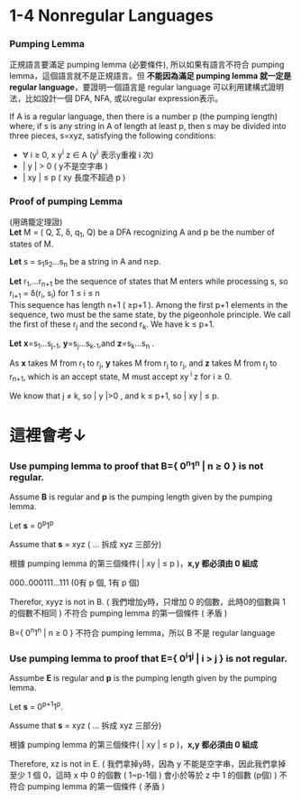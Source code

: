 # 1-4 Nonregular Languages
### Pumping Lemma
正規語言要滿足 pumping lemma (必要條件), 所以如果有語言不符合 pumping lemma，這個語言就不是正規語言。但 __不能因為滿足 pumping lemma 就一定是 regular language__，要證明一個語言是 regular language 可以利用建構式證明法，比如設計一個 DFA, NFA, 或以regular expression表示。

If A is a regular language, then there is a number p (the pumping length) where, if s is any string in A of length at least p, then s may be divided into three pieces, s=xyz, satisfying the following conditions:
* ∀ i ≥ 0, x y<sup>i</sup> z ∈ A (y<sup>i</sup> 表示y重複 i 次)
* | y | > 0 ( y不是空字串 )
* | xy | ≤ p ( xy 長度不超過 p )

### Proof of pumping Lemma
(用鴿籠定理證)<br>
__Let__ M = ( Q, Σ, δ, q<sub>1</sub>, Q) be a DFA recognizing A and p be the number of states of M.

__Let__ s = s<sub>1</sub>s<sub>2</sub>...s<sub>n</sub> be a string in A and n≥p.

__Let__ r<sub>1</sub>,...r<sub>n+1</sub> be the sequence of states that M enters while processing s, so <br>r<sub>i+1</sub> = δ(r<sub>i</sub>, s<sub>i</sub>) for 1 ≤ i ≤ n <br>This sequence has length n+1 ( ≥p+1 ). Among the first p+1 elements in the sequence, two must be the same state, by the pigeonhole principle. We call the first of these r<sub>j</sub> and the second r<sub>k</sub>. We have k ≤ p+1.

__Let__ __x__=s<sub>1</sub>…s<sub>j-1</sub>, __y__=s<sub>j</sub>…s<sub>k-1</sub>,and __z__=s<sub>k</sub>…s<sub>n</sub> .

As __x__ takes M from r<sub>1</sub> to r<sub>j</sub>, __y__ takes M from r<sub>j</sub> to r<sub>j</sub>, and __z__ takes M from r<sub>j</sub> to r<sub>n+1</sub>, which is an accept state, M must accept xy<sup> i </sup>z for i ≥ 0.

We know that j ≠ k, so | y |>0 ,  and k ≤ p+1, so | xy | ≤ p.

# 這裡會考↓
### Use pumping lemma to proof that B={ 0<sup>n</sup>1<sup>n</sup> | n ≥ 0 } is not regular.
Assume __B__ is regular and __p__ is the pumping length given by the pumping lemma.

Let __s__ = 0<sup>p</sup>1<sup>p</sup>

Assume that __s__ = xyz ( ... 拆成 xyz 三部分)

根據 pumping lemma 的第三個條件( | xy | ≤ p )，__x,y 都必須由 0 組成__

000..000111...111 (0有 p 個, 1有 p 個)

Therefor, xyyz is not in B. ( 我們增加y時，只增加 0 的個數，此時0的個數與 1 的個數不相同 ) 不符合 pumping lemma 的第一個條件 ( 矛盾 )

B={ 0<sup>n</sup>1<sup>n</sup> | n ≥ 0 } 不符合 pumping lemma，所以 B 不是 regular language

### Use pumping lemma to proof that E={ 0<sup>i</sup>1<sup>j</sup> | i > j } is not regular.
Assumbe __E__ is regular and __p__ is the pumping length given by the pumping lemma.

Let __s__ = 0<sup>p+1</sup>1<sup>p</sup>.

Assume that __s__ = xyz ( ... 拆成 xyz 三部分)

根據 pumping lemma 的第三個條件( | xy | ≤ p )，__x,y 都必須由 0 組成__

Therefore, xz is not in E. ( 我們拿掉y時，因為 y 不能是空字串，因此我們拿掉至少 1 個 0，這時 x 中 0 的個數 ( 1~p-1個 ) 會小於等於 z 中 1 的個數 (p個)  ) 不符合 pumping lemma 的第一個條件 ( 矛盾 )
